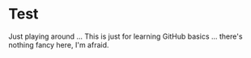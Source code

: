 # Test
Just playing around ...
This is just for learning GitHub basics ... there's nothing fancy here, I'm afraid.
